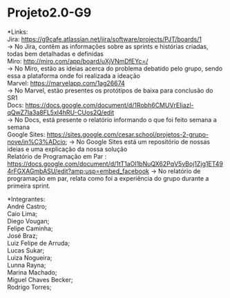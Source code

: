 # Projeto2.0-G9

*Links:  
Jira: https://g9cafe.atlassian.net/jira/software/projects/PJT/boards/1  
-> No Jira, contêm as informações sobre as sprints e histórias criadas, todas bem detalhadas e definidas  
Miro: http://miro.com/app/board/uXjVNmDfEYc=/  
-> No Miro, estão as ideias acerca do problema debatido pelo grupo, sendo essa a plataforma onde foi realizada a ideação  
Marvel: https://marvelapp.com/1ag26674  
-> No Marvel, estão presentes os protótipos de baixa para conclusão do SR1  
Docs: https://docs.google.com/document/d/1Robh6CMUVrEIiazl-qQwZ7la3a8FL5xI4hRU-CUos2Q/edit  
-> No Docs, está presente o relatório informando o que foi feito semana a semana  
Google Sites: https://sites.google.com/cesar.school/projetos-2-grupo-nove/in%C3%ADcio; -> No Google Sites está um repositório de nossas ideias e uma explicação da nossa solução  
Relatório de Programação em Par : https://docs.google.com/document/d/1tT1aOI1bNuQX62PqV5vBoj1Zjg1ET494rFGXAGmbASU/edit?amp;usp=embed_facebook
-> No relatório de programação em par, relata como foi a experiência do grupo durante a primeira sprint.  

*Integrantes:  
André Castro;  
Caio Lima;  
Diego Vougan;  
Felipe Caminha;  
José Braz;  
Luiz Felipe de Arruda;  
Lucas Sukar;  
Luiza Nogueira;  
Lunna Rayna;  
Marina Machado;  
Miguel Chaves Becker;  
Rodrigo Torres;
